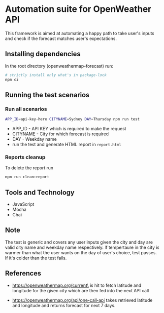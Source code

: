 # Automation suite for OpenWeather API  
This framework is aimed at automating a happy path to take user's inputs and check if the forecast matches user's expectations.

## Installing dependencies
In the root directory (openweathermap-forecast) run:
```bash
# strictly install only what's in package-lock
npm ci
```
## Running the test scenarios
### Run all scenarios
```bash
APP_ID=api-key-here CITYNAME=Sydney DAY=Thursday npm run test 
```
- APP_ID - API KEY which is required to make the request
- CITYNAME - City for which forecast is required
- DAY - Weekday name
- run the test and generate HTML report in `report.html`

### Reports cleanup
To delete the report run
```bash
npm run clean:report
```
## Tools and Technology
- JavaScript
- Mocha
- Chai
## Note
The test is generic and covers any user inputs given the city and day are valid city name and weekday name respectively.
If tempertaure in the city is warmer than what the user wants on the day of user's choice, test passes.
If it's colder than the test fails. 
## References
- https://openweathermap.org/current\
is hit to fetch latitude and longitude for the given city which are then fed into the next API call

- https://openweathermap.org/api/one-call-api
takes retrieved latitude and longitude and returns forecast for next 7 days.